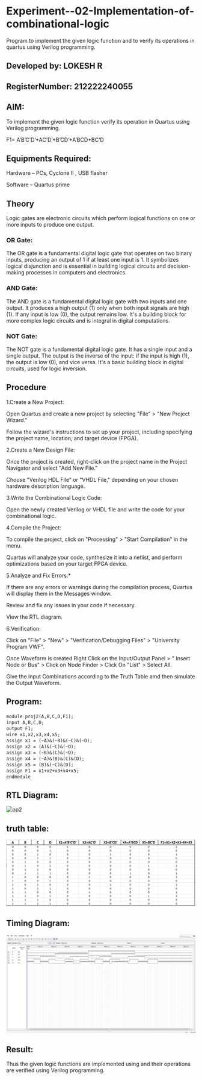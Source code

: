 # Experiment--02-Implementation-of-combinational-logic

Program to implement the given logic function and to verify its operations in quartus using Verilog programming.

## Developed by: LOKESH R

## RegisterNumber:  212222240055

## AIM:
To implement the given logic function verify its operation in Quartus using Verilog programming.

 F1= A’B’C’D’+AC’D’+B’CD’+A’BCD+BC’D
 
 
 
## Equipments Required:

 Hardware – PCs, Cyclone II , USB flasher

 Software – Quartus prime


## Theory
 
 Logic gates are electronic circuits which perform logical functions on one or more inputs to produce one output.

### OR Gate:

The OR gate is a fundamental digital logic gate that operates on two binary inputs, producing an output of 1 if at least one input is 1. It symbolizes logical disjunction and is essential in building logical circuits and decision-making processes in computers and electronics.

### AND Gate:

The AND gate is a fundamental digital logic gate with two inputs and one output. It produces a high output (1) only when both input signals are high (1). If any input is low (0), the output remains low. It's a building block for more complex logic circuits and is integral in digital computations.

### NOT Gate:

The NOT gate is a fundamental digital logic gate. It has a single input and a single output. The output is the inverse of the input: if the input is high (1), the output is low (0), and vice versa. It's a basic building block in digital circuits, used for logic inversion.

## Procedure

1.Create a New Project:

Open Quartus and create a new project by selecting "File" > "New Project Wizard."

Follow the wizard's instructions to set up your project, including specifying the project name, location, and target device (FPGA).

2.Create a New Design File:

Once the project is created, right-click on the project name in the Project Navigator and select "Add New File."

Choose "Verilog HDL File" or "VHDL File," depending on your chosen hardware description language.

3.Write the Combinational Logic Code:

Open the newly created Verilog or VHDL file and write the code for your combinational logic.

4.Compile the Project:

To compile the project, click on "Processing" > "Start Compilation" in the menu.

Quartus will analyze your code, synthesize it into a netlist, and perform optimizations based on your target FPGA device.

5.Analyze and Fix Errors:*

If there are any errors or warnings during the compilation process, Quartus will display them in the Messages window.

Review and fix any issues in your code if necessary.

View the RTL diagram.


6.Verification:

Click on "File" > "New" > "Verification/Debugging Files" > "University Program VWF".

Once Waveform is created Right Click on the Input/Output Panel > " Insert Node or Bus" > Click on Node Finder > Click On "List" > Select All.

Give the Input Combinations according to the Truth Table amd then simulate the Output Waveform.



## Program:
```
module proj2(A,B,C,D,F1);
input A,B,C,D;
output F1;
wire x1,x2,x3,x4,x5;
assign x1 = (~A)&(~B)&(~C)&(~D);
assign x2 = (A)&(~C)&(~D);
assign x3 = (~B)&(C)&(~D);
assign x4 = (~A)&(B)&(C)&(D);
assign x5 = (B)&(~C)&(D);
assign F1 = x1+x2+x3+x4+x5;
endmodule
```
## RTL Diagram:
![op2](https://github.com/Ashwinkumar-03/Experiment--02-Implementation-of-combinational-logic-/assets/118663725/d07e6f29-e808-45a1-8ad7-987bfd58e878)

## truth table:
![output](op3.jpg)

## Timing Diagram:
![output](op1.jpg)
## Result:
Thus the given logic functions are implemented using  and their operations are verified using Verilog programming.
